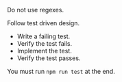 Do not use regexes.

Follow test driven design.

- Write a failing test.
- Verify the test fails.
- Implement the test.
- Verify the test passes.

You must run `npm run test` at the end.
